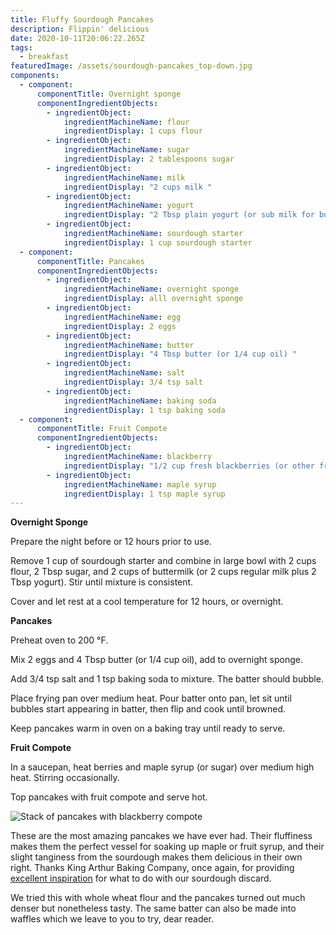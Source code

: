 ```yaml
---
title: Fluffy Sourdough Pancakes
description: Flippin' delicious
date: 2020-10-11T20:06:22.265Z
tags:
  - breakfast
featuredImage: /assets/sourdough-pancakes_top-down.jpg
components:
  - component:
      componentTitle: Overnight sponge
      componentIngredientObjects:
        - ingredientObject:
            ingredientMachineName: flour
            ingredientDisplay: 1 cups flour
        - ingredientObject:
            ingredientMachineName: sugar
            ingredientDisplay: 2 tablespoons sugar
        - ingredientObject:
            ingredientMachineName: milk
            ingredientDisplay: "2 cups milk "
        - ingredientObject:
            ingredientMachineName: yogurt
            ingredientDisplay: "2 Tbsp plain yogurt (or sub milk for buttermilk) "
        - ingredientObject:
            ingredientMachineName: sourdough starter
            ingredientDisplay: 1 cup sourdough starter
  - component:
      componentTitle: Pancakes
      componentIngredientObjects:
        - ingredientObject:
            ingredientMachineName: overnight sponge
            ingredientDisplay: alll overnight sponge
        - ingredientObject:
            ingredientMachineName: egg
            ingredientDisplay: 2 eggs
        - ingredientObject:
            ingredientMachineName: butter
            ingredientDisplay: "4 Tbsp butter (or 1/4 cup oil) "
        - ingredientObject:
            ingredientMachineName: salt
            ingredientDisplay: 3/4 tsp salt
        - ingredientObject:
            ingredientMachineName: baking soda
            ingredientDisplay: 1 tsp baking soda
  - component:
      componentTitle: Fruit Compote
      componentIngredientObjects:
        - ingredientObject:
            ingredientMachineName: blackberry
            ingredientDisplay: "1/2 cup fresh blackberries (or other fruit) "
        - ingredientObject:
            ingredientMachineName: maple syrup
            ingredientDisplay: 1 tsp maple syrup
---
```

**Overnight Sponge**

Prepare the night before or 12 hours prior to use. 

Remove 1 cup of sourdough starter and combine in large bowl with 2 cups flour, 2 Tbsp sugar, and 2 cups of buttermilk (or 2 cups regular milk plus 2 Tbsp yogurt). Stir until mixture is consistent. 

Cover and let rest at a cool temperature for 12 hours, or overnight. 

**Pancakes**

Preheat oven to 200 °F.

Mix 2 eggs and 4 Tbsp butter (or 1/4 cup oil), add to overnight sponge. 

Add 3/4 tsp salt and 1 tsp baking soda to mixture. The batter should bubble. 

Place frying pan over medium heat. Pour batter onto pan, let sit until bubbles start appearing in batter, then flip and cook until browned.

Keep pancakes warm in oven on a baking tray until ready to serve.

**Fruit Compote**

In a saucepan, heat berries and maple syrup (or sugar) over medium high heat. Stirring occasionally.

Top pancakes with fruit compote and serve hot.

![Stack of pancakes with blackberry compote](/assets/sourdough-pancakes_profile.jpg "Pancake stack topped with fresh blackberry compote")

These are the most amazing pancakes we have ever had. Their fluffiness makes them the perfect vessel for soaking up maple or fruit syrup, and their slight tanginess from the sourdough makes them delicious in their own right. Thanks King Arthur Baking Company, once again, for providing [excellent inspiration](https://www.kingarthurbaking.com/recipes/classic-sourdough-waffles-or-pancakes-recipe) for what to do with our sourdough discard.

We tried this with whole wheat flour and the pancakes turned out much denser but nonetheless tasty. The same batter can also be made into waffles which we leave to you to try, dear reader.